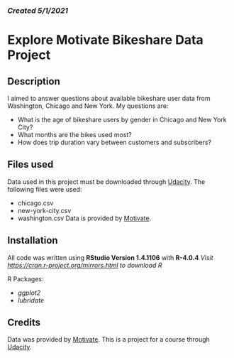 
### _Created 5/1/2021_

# Explore Motivate Bikeshare Data Project

## Description
I aimed to answer questions about available bikeshare user data from Washington, Chicago and New York.
My questions are:
- What is the age of bikeshare users by gender in Chicago and New York City?
- What months are the bikes used most?
- How does trip duration vary between customers and subscribers?

## Files used
Data used in this project must be downloaded through [Udacity](https://www.udacity.com/).
The following files were used:
- chicago.csv
- new-york-city.csv
- washington.csv
Data is provided by [Motivate](https://www.motivateco.com/).

## Installation
All code was written using **RStudio Version 1.4.1106** with **R-4.0.4**
_Visit https://cran.r-project.org/mirrors.html to download R_

R Packages:
* _ggplot2_
* _lubridate_

## Credits
Data was provided by [Motivate](https://www.motivateco.com/).
This is a project for a course through [Udacity](https://www.udacity.com/).
